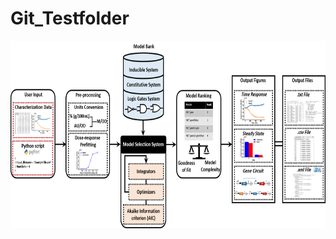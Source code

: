 # Git_Testfolder

<a href="Manuscript_Figure1"><img src="Manuscript_Figure1.png" height="300px"/></a>

